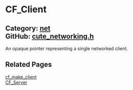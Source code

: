 [](../header.md ':include')

# CF_Client

Category: [net](https://github.com/RandyGaul/cute_framework/blob/master/docs/api_reference?id=net)  
GitHub: [cute_networking.h](https://github.com/RandyGaul/cute_framework/blob/master/include/cute_networking.h)  
---

An opaque pointer representing a single networked client.

## Related Pages

[cf_make_client](https://github.com/RandyGaul/cute_framework/blob/master/docs/net/cf_make_client.md)  
[CF_Server](https://github.com/RandyGaul/cute_framework/blob/master/docs/net/cf_server.md)  
